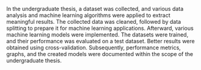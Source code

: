 In the undergraduate thesis, a dataset was collected, and various data analysis and machine learning algorithms were applied to extract meaningful results. The collected data was cleaned, followed by data splitting to prepare it for machine learning applications. Afterward, various machine learning models were implemented. The datasets were trained, and their performance was evaluated on a test dataset. Better results were obtained using cross-validation. Subsequently, performance metrics, graphs, and the created models were documented within the scope of the undergraduate thesis.
